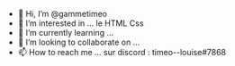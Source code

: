 - 👋 Hi, I’m @gammetimeo
- 👀 I’m interested in ...  le HTML Css
- 🌱 I’m currently learning ...         
- 💞️ I’m looking to collaborate on ...
- 📫 How to reach me ...  sur discord  : timeo--louise#7868

<!---
gammetimeo/gammetimeo is a ✨ special ✨ repository because its `README.md` (this file) appears on your GitHub profile.
You can click the Preview link to take a look at your changes.
--->
